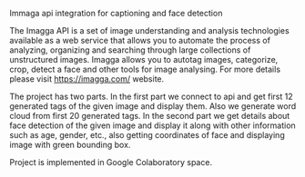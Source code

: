 Immaga api integration for captioning and face detection

The Imagga API is a set of image understanding and analysis technologies available as a web service that allows you to automate the process of analyzing, organizing and searching through large collections of unstructured images. Imagga allows you to autotag images, categorize, crop, detect a face and other tools for image analysing.
For more details please visit https://imagga.com/ website.

The project has two parts. In the first part we connect to api and get first 12 generated tags of the given image and display them. Also we generate word cloud from first 20 generated tags.
In the second part we get details about face detection of the given image and display it along with other information such as age, gender, etc., also getting coordinates of face and displaying image with green bounding box.

Project is implemented in Google Colaboratory space.
